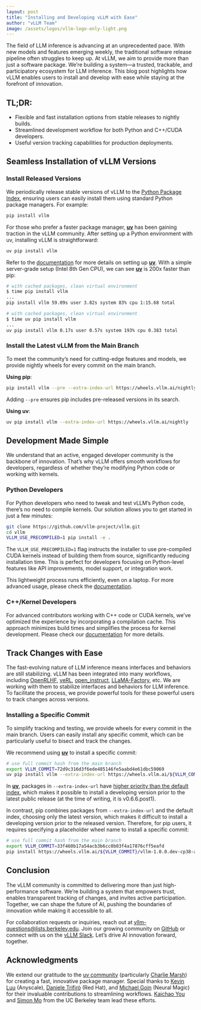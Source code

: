 ```yaml
---
layout: post
title: "Installing and Developing vLLM with Ease"
author: "vLLM Team"
image: /assets/logos/vllm-logo-only-light.png
---
```


The field of LLM inference is advancing at an unprecedented pace. With new models and features emerging weekly, the traditional software release pipeline often struggles to keep up. At vLLM, we aim to provide more than just a software package. We’re building a system—a trusted, trackable, and participatory ecosystem for LLM inference. This blog post highlights how vLLM enables users to install and develop with ease while staying at the forefront of innovation.

## TL;DR:

* Flexible and fast installation options from stable releases to nightly builds.  
* Streamlined development workflow for both Python and C++/CUDA developers.  
* Useful version tracking capabilities for production deployments.

## Seamless Installation of vLLM Versions

### Install Released Versions

We periodically release stable versions of vLLM to the [Python Package Index](https://pypi.org/project/vllm/), ensuring users can easily install them using standard Python package managers. For example:

```sh
pip install vllm
```

For those who prefer a faster package manager, [**uv**](https://github.com/astral-sh/uv) has been gaining traction in the vLLM community. After setting up a Python environment with uv, installing vLLM is straightforward:

```sh
uv pip install vllm
```

Refer to the [documentation](https://docs.vllm.ai/en/latest/getting_started/installation/gpu-cuda.html#install-released-versions) for more details on setting up [**uv**](https://github.com/astral-sh/uv). With a simple server-grade setup (Intel 8th Gen CPU), we can see [**uv**](https://github.com/astral-sh/uv) is 200x faster than pip:

```sh
# with cached packages, clean virtual environment
$ time pip install vllm
...
pip install vllm 59.09s user 3.82s system 83% cpu 1:15.68 total

# with cached packages, clean virtual environment
$ time uv pip install vllm
...
uv pip install vllm 0.17s user 0.57s system 193% cpu 0.383 total
```

### Install the Latest vLLM from the Main Branch

To meet the community’s need for cutting-edge features and models, we provide nightly wheels for every commit on the main branch.

**Using pip**:

```sh
pip install vllm --pre --extra-index-url https://wheels.vllm.ai/nightly
```

Adding `--pre` ensures pip includes pre-released versions in its search.

**Using uv**:

```sh
uv pip install vllm --extra-index-url https://wheels.vllm.ai/nightly
```

## Development Made Simple

We understand that an active, engaged developer community is the backbone of innovation. That’s why vLLM offers smooth workflows for developers, regardless of whether they’re modifying Python code or working with kernels.

### Python Developers

For Python developers who need to tweak and test vLLM’s Python code, there’s no need to compile kernels. Our solution allows you to get started in just a few minutes:

```sh
git clone https://github.com/vllm-project/vllm.git
cd vllm
VLLM_USE_PRECOMPILED=1 pip install -e .
```

The `VLLM_USE_PRECOMPILED=1` flag instructs the installer to use pre-compiled CUDA kernels instead of building them from source, significantly reducing installation time. This is perfect for developers focusing on Python-level features like API improvements, model support, or integration work.

This lightweight process runs efficiently, even on a laptop. For more advanced usage, please check the [documentation](https://docs.vllm.ai/en/latest/getting_started/installation/gpu-cuda.html#python-only-build-without-compilation).

### C++/Kernel Developers

For advanced contributors working with C++ code or CUDA kernels, we’ve optimized the experience by incorporating a compilation cache. This approach minimizes build times and simplifies the process for kernel development. Please check our [documentation](https://docs.vllm.ai/en/latest/getting_started/installation/gpu-cuda.html#full-build-with-compilation) for more details.

## Track Changes with Ease

The fast-evolving nature of LLM inference means interfaces and behaviors are still stabilizing. vLLM has been integrated into many workflows, including [OpenRLHF](https://github.com/OpenRLHF/OpenRLHF), [veRL](https://github.com/volcengine/verl), [open_instruct](https://github.com/allenai/open-instruct), [LLaMA-Factory](https://github.com/hiyouga/LLaMA-Factory), etc. We are working with them to stabilize interfaces and behaviors for LLM inference. To facilitate the process, we provide powerful tools for these powerful users to track changes across versions.

### Installing a Specific Commit

To simplify tracking and testing, we provide wheels for every commit in the main branch. Users can easily install any specific commit, which can be particularly useful to bisect and track the changes.

We recommend using [**uv**](https://github.com/astral-sh/uv) to install a specific commit:

```sh
# use full commit hash from the main branch
export VLLM_COMMIT=72d9c316d3f6ede485146fe5aabd4e61dbc59069
uv pip install vllm --extra-index-url https://wheels.vllm.ai/${VLLM_COMMIT}
```

In [**uv**](https://github.com/astral-sh/uv), packages in `--extra-index-url` have [higher priority than the default index](https://docs.astral.sh/uv/pip/compatibility/#packages-that-exist-on-multiple-indexes), which makes it possible to install a developing version prior to the latest public release (at the time of writing, it is v0.6.6.post1).

In contrast, pip combines packages from `--extra-index-url` and the default index, choosing only the latest version, which makes it difficult to install a developing version prior to the released version. Therefore, for pip users, it requires specifying a placeholder wheel name to install a specific commit:

```sh
# use full commit hash from the main branch
export VLLM_COMMIT=33f460b17a54acb3b6cc0b03f4a17876cff5eafd
pip install https://wheels.vllm.ai/${VLLM_COMMIT}/vllm-1.0.0.dev-cp38-abi3-manylinux1_x86_64.whl
```

## Conclusion

The vLLM community is committed to delivering more than just high-performance software. We’re building a system that empowers trust, enables transparent tracking of changes, and invites active participation. Together, we can shape the future of AI, pushing the boundaries of innovation while making it accessible to all.

For collaboration requests or inquiries, reach out at [vllm-questions@lists.berkeley.edu](mailto:vllm-questions@lists.berkeley.edu). Join our growing community on [GitHub](https://github.com/vllm-project/vllm) or connect with us on the [vLLM Slack](https://slack.vllm.ai/). Let’s drive AI innovation forward, together.

## Acknowledgments

We extend our gratitude to the [uv community](https://docs.astral.sh/uv/) (particularly [Charlie Marsh](https://github.com/charliermarsh)) for creating a fast, innovative package manager. Special thanks to [Kevin Luu](https://github.com/khluu) (Anyscale), [Daniele Trifirò](https://github.com/dtrifiro) (Red Hat), and [Michael Goin](https://github.com/mgoin) (Neural Magic) for their invaluable contributions to streamlining workflows. [Kaichao You](https://github.com/youkaichao) and [Simon Mo](https://github.com/simon-mo) from the UC Berkeley team lead these efforts.  
